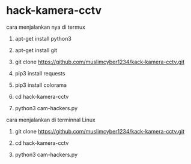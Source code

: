 # hack-kamera-cctv

cara menjalankan nya di termux

1.    apt-get install python3

2.    apt-get install git

3.    git clone https://github.com/muslimcyber1234/kack-kamera-cctv.git

4.    pip3 install requests

5.    pip3 install colorama

6.    cd hack-kamera-cctv

7.    python3 cam-hackers.py


cara menjalankan di terminnal Linux

1.    git clone https://github.com/muslimcyber1234/kack-kamera-cctv.git

2.    cd hack-kamera-cctv

3.    python3 cam-hackers.py

